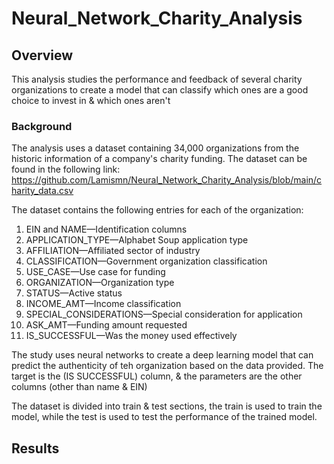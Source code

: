 # Neural_Network_Charity_Analysis
## Overview
This analysis studies the performance and feedback of several charity organizations to create a model that can classify which ones are a good choice to invest in & which ones aren't
### Background
The analysis uses a dataset containing 34,000 organizations from the historic information of a company's charity funding. The dataset can be found in the following link:
https://github.com/Lamismn/Neural_Network_Charity_Analysis/blob/main/charity_data.csv

The dataset contains the following entries for each of the organization:

1. EIN and NAME—Identification columns
2. APPLICATION_TYPE—Alphabet Soup application type
3. AFFILIATION—Affiliated sector of industry
4. CLASSIFICATION—Government organization classification
5. USE_CASE—Use case for funding
6. ORGANIZATION—Organization type
7. STATUS—Active status
8. INCOME_AMT—Income classification
9. SPECIAL_CONSIDERATIONS—Special consideration for application
10. ASK_AMT—Funding amount requested
11. IS_SUCCESSFUL—Was the money used effectively

The study uses neural networks to create a deep learning model that can predict the authenticity of teh organization based on the data provided. The target is the (IS SUCCESSFUL) column, & the parameters are the other columns (other than name & EIN)

The dataset is divided into train & test sections, the train is used to train the model, while the test is used to test the performance of the trained model.
## Results
